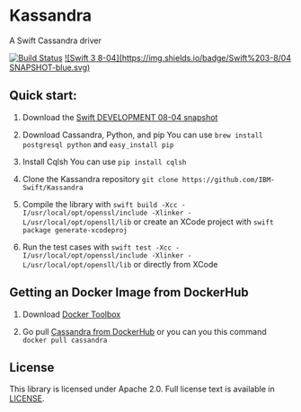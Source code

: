 # Kassandra
A Swift Cassandra driver

[![Build Status](https://travis-ci.com/IBM-Swift/Kassandra.svg?token=NtWCrCZmgqfHWpaxg7qx&branch=travis)](https://travis-ci.com/IBM-Swift/Kassandra) [![Swift 3 8-04](https://img.shields.io/badge/Swift%203-8/04 SNAPSHOT-blue.svg)](https://swift.org/download/#snapshots)


## Quick start:

1. Download the [Swift DEVELOPMENT 08-04 snapshot](https://swift.org/download/#snapshots)

2. Download Cassandra, Python, and pip
  You can use `brew install postgresql python` and `easy_install pip`

3. Install Cqlsh
  You can use `pip install cqlsh`

4. Clone the Kassandra repository
  `git clone https://github.com/IBM-Swift/Kassandra`

5. Compile the library with `swift build -Xcc -I/usr/local/opt/openssl/include -Xlinker -L/usr/local/opt/opensll/lib` or create an XCode project with `swift package generate-xcodeproj`

6. Run the test cases with `swift test -Xcc -I/usr/local/opt/openssl/include -Xlinker -L/usr/local/opt/opensll/lib` or directly from XCode

## Getting an Docker Image from DockerHub

1. Download [Docker Toolbox](https://www.docker.com/products/docker-toolbox)

2. Go pull [Cassandra from DockerHub](https://hub.docker.com/r/library/cassandra/) or you can you this command `docker pull cassandra`


## License

This library is licensed under Apache 2.0. Full license text is available in [LICENSE](LICENSE).
